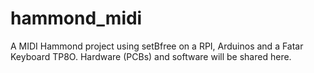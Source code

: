 # hammond_midi
A MIDI Hammond project using setBfree on a RPI, Arduinos and a Fatar Keyboard TP8O. Hardware (PCBs) and software will be shared here.
